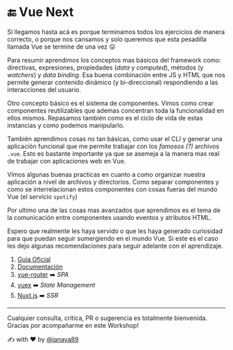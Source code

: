 # 🔚 Vue Next

Si llegamos hasta acá es porque terminamos todos los ejercicios de manera correcto, o porque nos cansamos y solo queremos que esta pesadilla llamada Vue se termine de una vez 😛

Para resumir aprendimos los conceptos mas básicos del framework como: directivas, expresiones, propiedades (*data* y *computed*), métodos (y *watchers*) y *data binding*. Esa buena combinación entre JS y HTML que nos permite generar contenido dinámico (y bi-direccional) respondiendo a las interacciones del usuario.

Otro concepto básico es el sistema de componentes. Vimos como crear componentes reutilizables que ademas concentran toda la funcionalidad en ellos mismos. Repasamos también como es el ciclo de vida de estas instancias y como podemos manipularlo.

También aprendimos cosas no tan básicas, como usar el CLI y generar una aplicación funcional que me permite trabajar con los *famosos (?)* archivos `.vue`. Esto es bastante importante ya que se asemeja a la manera mas real de trabajar con aplicaciones web en Vue.

Vimos algunas buenas practicas en cuanto a como organizar nuestra aplicación a nivel de archivos y directorios. Como separar componentes y como se interrelacionan estos componentes con cosas fueras del mundo Vue (el servicio `spotify`)

Por ultimo una de las cosas mas avanzados que aprendimos es el tema de la comunicación entre componentes usando eventos y atributos HTML.

Espero que realmente les haya servido o que les haya generado curiosidad para que puedan seguir sumergiendo en el mundo Vue. Si este es el caso les dejo algunas recomendaciones para seguir adelante con el aprendizaje.

1. [Guia Oficial](https://vuejs.org/v2/guide/)
2. [Documentación](https://vuejs.org/v2/api/)
3. [vue-router](https://github.com/vuejs/vue-router) ➡️ *SPA*
4. [vuex](https://github.com/vuejs/vuex) ➡️ *State Management*
4. [Nuxt.js](https://nuxtjs.org/) ➡️ *SSR*

---
Cualquier consulta, critica, PR o sugerencia es totalmente bienvenida.
Gracias por acompañarme en este Workshop!

✍️ with ❤️ by [@ianaya89](https://twitter.com/)
